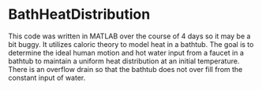 # BathHeatDistribution

This code was written in MATLAB over the course of 4 days so it may be a bit buggy. It utilizes caloric theory to model heat in a bathtub. The goal is to determine the ideal human motion and hot water input from a faucet in a bathtub to maintain a uniform heat distribution at an initial temperature. There is an overflow drain so that the bathtub does not over fill from the constant input of water.